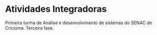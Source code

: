 # Atividades Integradoras 
Primeira turma de Análise e desenvolvimento de sistemas do SENAC de Criciúma. Terceira fase.
